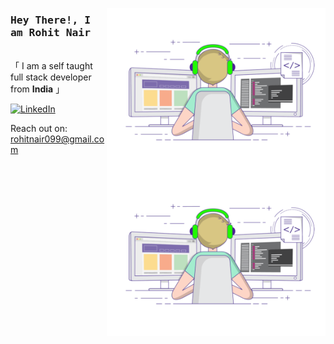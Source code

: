 <p>
 <img align="right" width="350" src="/coder_gif.gif" alt="Coding gif" /> 
</p>

<!-- Intro  -->
<h3 align="left"><samp> Hey There!, I am <b>Rohit Nair</b> </samp></h3>

<p align="left"> <br>「 I am a self taught full stack developer from <b>India</b> 」<br> </p>

<!-- Linkedin -->
<p align="left">
<a href="https://www.linkedin.com/in/rohitrnair9" target="_blank">
  <img src="https://img.shields.io/badge/LinkedIn-0077B5?style=for-the-badge&logo=linkedin&logoColor=white" alt="LinkedIn"/>
 </a> </p>

<p>
 <img align="right" width="350" src="/coder_gif.gif" alt="Coding gif" />

  Reach out on: rohitnair099@gmail.com 
</p>

